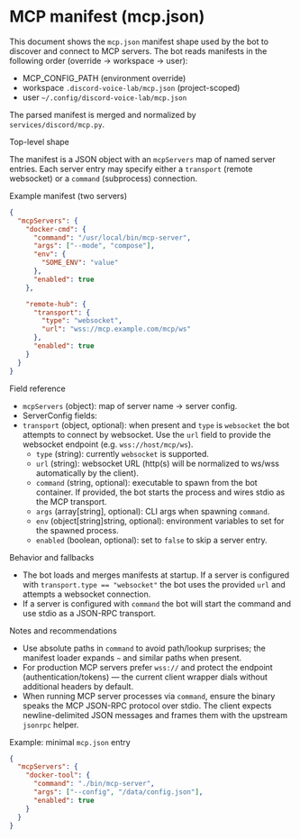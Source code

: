 # MCP manifest (mcp.json)

This document shows the `mcp.json` manifest shape used by the bot to discover
and connect to MCP servers. The bot reads manifests in the following order
(override -> workspace -> user):

- MCP_CONFIG_PATH (environment override)
- workspace `.discord-voice-lab/mcp.json` (project-scoped)
- user `~/.config/discord-voice-lab/mcp.json`

The parsed manifest is merged and normalized by `services/discord/mcp.py`.

Top-level shape

The manifest is a JSON object with an `mcpServers` map of named server entries.
Each server entry may specify either a `transport` (remote websocket) or a
`command` (subprocess) connection.

Example manifest (two servers)

```json
{
  "mcpServers": {
    "docker-cmd": {
      "command": "/usr/local/bin/mcp-server",
      "args": ["--mode", "compose"],
      "env": {
        "SOME_ENV": "value"
      },
      "enabled": true
    },

    "remote-hub": {
      "transport": {
        "type": "websocket",
        "url": "wss://mcp.example.com/mcp/ws"
      },
      "enabled": true
    }
  }
}
```

Field reference

- `mcpServers` (object): map of server name -> server config.
- ServerConfig fields:
- `transport` (object, optional): when present and `type` is `websocket` the
  bot attempts to connect by websocket. Use the `url` field to provide the
  websocket endpoint (e.g. `wss://host/mcp/ws`).
    - `type` (string): currently `websocket` is supported.
    - `url` (string): websocket URL (http(s) will be normalized to ws/wss automatically by the client).
  - `command` (string, optional): executable to spawn from the bot container. If provided, the bot starts the process and wires stdio as the MCP transport.
  - `args` (array[string], optional): CLI args when spawning `command`.
  - `env` (object[string]string, optional): environment variables to set for the spawned process.
  - `enabled` (boolean, optional): set to `false` to skip a server entry.

Behavior and fallbacks

- The bot loads and merges manifests at startup. If a server is configured with `transport.type == "websocket"` the bot uses the provided `url` and attempts a websocket connection.
- If a server is configured with `command` the bot will start the command and use stdio as a JSON-RPC transport.

Notes and recommendations

- Use absolute paths in `command` to avoid path/lookup surprises; the manifest loader expands `~` and similar paths when present.
- For production MCP servers prefer `wss://` and protect the endpoint
  (authentication/tokens) — the current client wrapper dials without additional
  headers by default.
- When running MCP server processes via `command`, ensure the binary speaks the
  MCP JSON-RPC protocol over stdio. The client expects newline-delimited JSON
  messages and frames them with the upstream `jsonrpc` helper.

Example: minimal `mcp.json` entry

```json
{
  "mcpServers": {
    "docker-tool": {
      "command": "./bin/mcp-server",
      "args": ["--config", "/data/config.json"],
      "enabled": true
    }
  }
}
```
